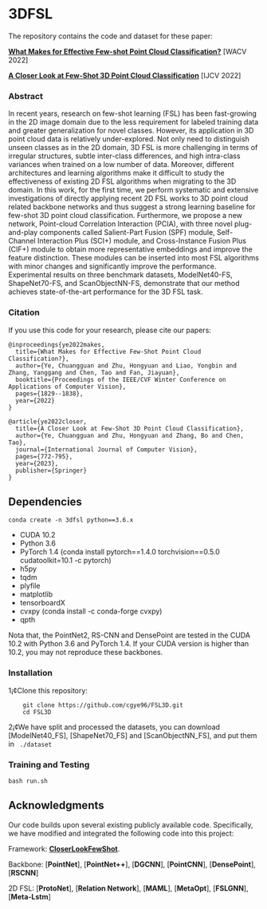 # 3DFSL

The repository contains the code and dataset for these paper:

[**What Makes for Effective Few-shot Point Cloud Classification?**](https://openaccess.thecvf.com/content/WACV2022/papers/Ye_What_Makes_for_Effective_Few-Shot_Point_Cloud_Classification_WACV_2022_paper.pdf) [WACV 2022]

[**A Closer Look at Few-Shot 3D Point Cloud Classification**](https://link.springer.com/article/10.1007/s11263-022-01731-4) [IJCV 2022]


### Abstract
In recent years, research on few-shot learning (FSL) has been fast-growing in the 2D image domain due to the less requirement 
for labeled training data and greater generalization for novel classes. However, its application in 3D point cloud data 
is relatively under-explored. Not only need to distinguish unseen classes as in the 2D domain, 3D FSL is more challenging 
in terms of irregular structures, subtle inter-class differences, and high intra-class variances when trained on a low number 
of data. Moreover, different architectures and learning algorithms make it difficult to study the effectiveness of existing 
2D FSL algorithms when migrating to the 3D domain. In this work, for the first time, we perform systematic and extensive 
investigations of directly applying recent 2D FSL works to 3D point cloud related backbone networks and thus suggest a 
strong learning baseline for few-shot 3D point cloud classification. Furthermore, we propose a new network, 
Point-cloud Correlation Interaction (PCIA), with three novel plug-and-play components called Salient-Part Fusion (SPF) 
module, Self-Channel Interaction Plus (SCI+) module, and Cross-Instance Fusion Plus (CIF+) module to obtain more 
representative embeddings and improve the feature distinction. These modules can be inserted into most FSL algorithms 
with minor changes and significantly improve the performance. Experimental results on three benchmark datasets, 
ModelNet40-FS, ShapeNet70-FS, and ScanObjectNN-FS, demonstrate that our method achieves state-of-the-art performance 
for the 3D FSL task.  

### Citation
If you use this code for your research, please cite our papers:
```
@inproceedings{ye2022makes,
  title={What Makes for Effective Few-Shot Point Cloud Classification?},
  author={Ye, Chuangguan and Zhu, Hongyuan and Liao, Yongbin and Zhang, Yanggang and Chen, Tao and Fan, Jiayuan},
  booktitle={Proceedings of the IEEE/CVF Winter Conference on Applications of Computer Vision},
  pages={1829--1838},
  year={2022}
}

@article{ye2022closer,
  title={A Closer Look at Few-Shot 3D Point Cloud Classification},
  author={Ye, Chuangguan and Zhu, Hongyuan and Zhang, Bo and Chen, Tao},
  journal={International Journal of Computer Vision},
  pages={772-795},
  year={2023},
  publisher={Springer}
}
```

## Dependencies
```
conda create -n 3dfsl python==3.6.x
```
* CUDA 10.2
* Python 3.6
* PyTorch 1.4 (conda install pytorch==1.4.0 torchvision==0.5.0 cudatoolkit=10.1 -c pytorch)
* h5py
* tqdm
* plyfile
* matplotlib
* tensorboardX
* cvxpy (conda install -c conda-forge cvxpy)
* qpth

Nota that, the PointNet2, RS-CNN and DensePoint are tested in the CUDA 10.2 with Python 3.6 and PyTorch 1.4. 
If your CUDA version is higher than 10.2, you may not reproduce these backbones.

### Installation
1¡¢Clone this repository:
```
    git clone https://github.com/cgye96/FSL3D.git
    cd FSL3D
```
    
2¡¢We have split and processed the datasets, you can download [ModelNet40_FS], [ShapeNet70_FS] and [ScanObjectNN_FS], and put them in ``` ./dataset```

### Training and Testing
    bash run.sh  
    
    
### 
    

    
## Acknowledgments
Our code builds upon several existing publicly available code. Specifically, we have modified and integrated the following code into this project:

Framework:  [**CloserLookFewShot**](https://github.com/wyharveychen/CloserLookFewShot).

Backbone:   [**PointNet**], [**PointNet++**], [**DGCNN**], [**PointCNN**], [**DensePoint**], [**RSCNN**]

2D FSL: [**ProtoNet**], [**Relation Network**], [**MAML**], [**MetaOpt**], [**FSLGNN**], [**Meta-Lstm**]

